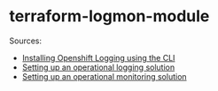 # terraform-logmon-module

Sources: 
- [Installing Openshift Logging using the CLI](https://docs.openshift.com/container-platform/4.9/logging/cluster-logging-deploying.html#cluster-logging-deploy-cli_cluster-logging-deploying)
- [Setting up an operational logging solution](https://cloud.ibm.com/docs/allowlist/framework-financial-services?topic=framework-financial-services-vpc-architecture-logging-operational-tutorial)
- [Setting up an operational monitoring solution](https://cloud.ibm.com/docs/allowlist/framework-financial-services?topic=framework-financial-services-vpc-architecture-monitoring-operational-tutorial)
